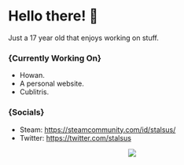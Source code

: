 # Hello there! 🌌
Just a 17 year old that enjoys working on stuff.
### {Currently Working On}

- Howan.
- A personal website.
- Cublitris.

### {Socials}

- Steam: https://steamcommunity.com/id/stalsus/
- Twitter: https://twitter.com/stalsus

<p align="center">
    <img src="huhowoowo.gif">
</p>
